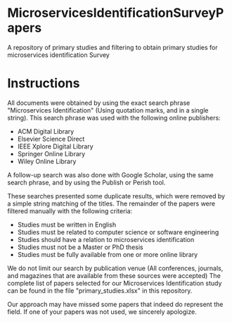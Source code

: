 # MicroservicesIdentificationSurveyPapers
A repository of primary studies and filtering to obtain primary studies for microservices identification Survey

# Instructions

All documents were obtained by using the exact search phrase "Microservices Identification" (Using quotation marks, and in a single string). This search phrase was used with the following online publishers:


* ACM Digital Library
* Elsevier Science Direct
* IEEE Xplore Digital Library
* Springer Online Library
* Wiley Online Library

A follow-up search was also done with Google Scholar, using the same search phrase, and by using the Publish or Perish tool.

These searches presented some duplicate results, which were removed by a simple string matching of the titles. The remainder of the papers were filtered manually with the following criteria:

* Studies must be written in English
* Studies must be related to computer science or software engineering
* Studies should have a relation to microservices identification
* Studies must not be a Master or PhD thesis
* Studies must be fully available from one or more online library

We do not limit our search by publication venue (All conferences, journals, and magazines that are available from these sources were accepted) The complete list of papers selected for our Microservices Identification study can be found in the file "primary_studies.xlsx" in this repository.

Our approach may have missed some papers that indeed do represent the field. If one of your papers was not used, we sincerely apologize.
